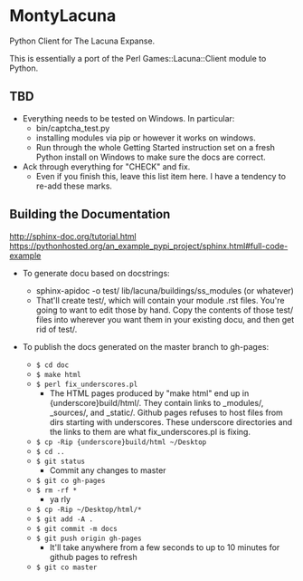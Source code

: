 MontyLacuna
===========

Python Client for The Lacuna Expanse.

This is essentially a port of the Perl Games::Lacuna::Client module to Python.  

## TBD
- Everything needs to be tested on Windows.  In particular:
  - bin/captcha_test.py
  - installing modules via pip or however it works on windows.
  - Run through the whole Getting Started instruction set on a fresh Python install on 
    Windows to make sure the docs are correct.
- Ack through everything for "CHECK" and fix.
  - Even if you finish this, leave this list item here.  I have a tendency to re-add these 
    marks.

## Building the Documentation
http://sphinx-doc.org/tutorial.html
https://pythonhosted.org/an_example_pypi_project/sphinx.html#full-code-example

- To generate docu based on docstrings:
  - sphinx-apidoc -o test/ lib/lacuna/buildings/ss_modules (or whatever)
  - That'll create test/, which will contain your module .rst files.  You're going to want 
    to edit those by hand.  Copy the contents of those test/ files into wherever you want 
    them in your existing docu, and then get rid of test/.

- To publish the docs generated on the master branch to gh-pages:
  - ``$ cd doc``
  - ``$ make html``
  - ``$ perl fix_underscores.pl``
    - The HTML pages produced by "make html" end up in {underscore}build/html/. They 
      contain links to _modules/, _sources/, and _static/.  Github pages refuses to host 
      files from dirs starting with underscores.  These underscore directories and the 
      links to them are what fix_underscores.pl is fixing.
  - ``$ cp -Rip {underscore}build/html ~/Desktop``
  - ``$ cd ..``
  - ``$ git status``
    - Commit any changes to master
  - ``$ git co gh-pages``
  - ``$ rm -rf *``
    - ya rly
  - ``$ cp -Rip ~/Desktop/html/*``
  - ``$ git add -A .``
  - ``$ git commit -m docs``
  - ``$ git push origin gh-pages``
    - It'll take anywhere from a few seconds to up to 10 minutes for github 
      pages to refresh
  - ``$ git co master``


